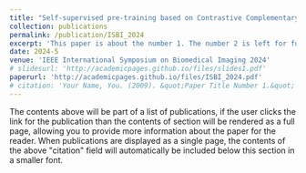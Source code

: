 ```yaml
---
title: "Self-supervised pre-training based on Contrastive Complementary Masking for semi-supervised cardiac image segmentation"
collection: publications
permalink: /publication/ISBI_2024
excerpt: 'This paper is about the number 1. The number 2 is left for future work.'
date: 2024-5
venue: 'IEEE International Symposium on Biomedical Imaging 2024'
# slidesurl: 'http://academicpages.github.io/files/slides1.pdf'
paperurl: 'http://academicpages.github.io/files/ISBI_2024.pdf'
# citation: 'Your Name, You. (2009). &quot;Paper Title Number 1.&quot; <i>Journal 1</i>. 1(1).'
---
```


The contents above will be part of a list of publications, if the user clicks the link for the publication than the contents of section will be rendered as a full page, allowing you to provide more information about the paper for the reader. When publications are displayed as a single page, the contents of the above "citation" field will automatically be included below this section in a smaller font.